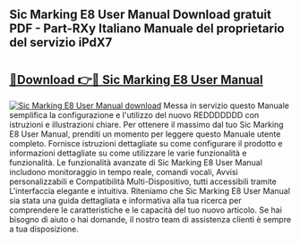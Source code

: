 ## Sic Marking E8 User Manual Download gratuit PDF - Part-RXy Italiano Manuale del proprietario del servizio iPdX7

# <h2><a href="http://dfc7pg.blite.top/?on=Sic+Marking+E8+User+Manual">🔗Download 👉🔴 Sic Marking E8 User Manual</a></h2>

[![Sic Marking E8 User Manual download](https://i.imgur.com/lujVjoI.png)](http://dfc7pg.blite.top/?on=Sic+Marking+E8+User+Manual)
Messa in servizio questo Manuale semplifica la configurazione e l'utilizzo del nuovo REDDDDDDD con istruzioni e illustrazioni chiare. Per ottenere il massimo dal tuo Sic Marking E8 User Manual, prenditi un momento per leggere questo Manuale utente completo. Fornisce istruzioni dettagliate su come configurare il prodotto e informazioni dettagliate su come utilizzare le varie funzionalità e funzionalità. Le funzionalità avanzate di Sic Marking E8 User Manual includono monitoraggio in tempo reale, comandi vocali, Avvisi personalizzabili e Compatibilità Multi-Dispositivo, tutti accessibili tramite L'interfaccia elegante e intuitiva. Riteniamo che Sic Marking E8 User Manual sia stata una guida dettagliata e informativa alla tua ricerca per comprendere le caratteristiche e le capacità del tuo nuovo articolo. Se hai bisogno di aiuto o hai domande, il nostro team di assistenza clienti è sempre a tua disposizione.
